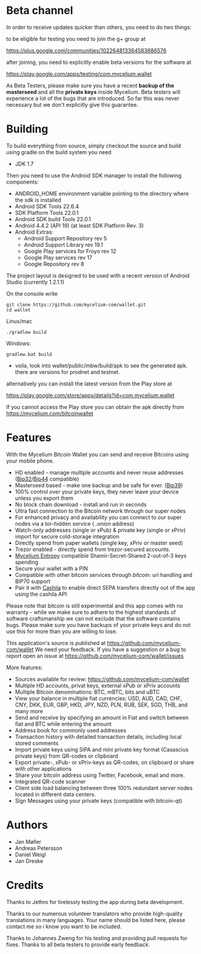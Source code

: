 Beta channel
============
In order to receive updates quicker than others, you need to do two things:

to be eligible for testing you need to join the g+ group at

https://plus.google.com/communities/102264813364583686576

after joining, you need to explicitly enable beta versions for the software at

https://play.google.com/apps/testing/com.mycelium.wallet

As Beta Testers, please make sure you have a recent **backup of the masterseed** and all the **private keys** inside Mycelium. Beta testers will experience a lot of the bugs that are introduced. So far this was never necessary but we don't explicitly give this guarantee.

Building
========

To build everything from source, simply checkout the source and build using gradle
on the build system you need

 * JDK 1.7

Then you need to use the Android SDK manager to install the following components:

 * ANDROID_HOME environment variable pointing to the directory where the sdk is installed
 * Android SDK Tools 22.6.4
 * SDK Platform Tools 22.0.1
 * Android SDK build Tools 22.0.1
 * Android 4.4.2 (API 19) (at least SDK Platform Rev. 3)
 * Android Extras:
    * Android Support Repository rev 5
    * Android Support Library rev 19.1
    * Google Play services for Froyo rev 12
    * Google Play services rev 17
    * Google Repository rev 8


The project layout is designed to be used with a recent version of Android Studio (currently 1.2.1.1)

On the console write

    git clone https://github.com/mycelium-com/wallet.git
    cd wallet

Linux/mac

    ./gradlew build

Windows: 

    gradlew.bat build

 - voila, look into wallet/public/mbw/build/apk to see the generated apk. 
   there are versions for prodnet and testnet.

alternatively you can install the latest version from the Play store at

https://play.google.com/store/apps/details?id=com.mycelium.wallet

If you cannot access the Play store you can obtain the apk directly from https://mycelium.com/bitcoinwallet

Features
========

With the Mycelium Bitcoin Wallet you can send and receive Bitcoins using your mobile phone.

 - HD enabled - manage multiple accounts and never reuse addresses ([Bip32](https://github.com/bitcoin/bips/blob/master/bip-0032.mediawiki)/[Bip44](https://github.com/bitcoin/bips/blob/master/bip-0044.mediawiki) compatible)
 - Masterseed based - make one backup and be safe for ever. ([Bip39](https://github.com/bitcoin/bips/blob/master/bip-0039.mediawiki))
 - 100% control over your private keys, they never leave your device unless you export them
 - No block chain download - install and run in seconds
 - Ultra fast connection to the Bitcoin network through our super nodes
 - For enhanced privacy and availability you can connect to our super nodes via a tor-hidden service ( *.onion* address)
 - Watch-only addresses (single or xPub) & private key (single or xPriv) import for secure cold-storage integration
 - Directly spend from paper wallets (single key, xPriv or master seed)
 - Trezor enabled - directly spend from trezor-secured accounts.
 - [Mycelium Entropy](https://mycelium.com/entropy) compatible Shamir-Secret-Shared 2-out-of-3 keys spending
 - Secure your wallet with a PIN
 - Compatible with other bitcoin services through *bitcoin:* uri handling and BIP70 support
 - Pair it with [Cashila](https://www.cashila.com/) to enable direct SEPA transfers directly out of the app using the cashila API
 

Please note that bitcoin is still experimental and this app comes with no warranty - while we make sure to adhere to the highest standards of software craftsmanship we can not exclude that the software contains bugs. Please make sure you have backups of your private keys and do not use this for more than you are willing to lose.

This application's source is published at https://github.com/mycelium-com/wallet
We need your feedback. If you have a suggestion or a bug to report open an issue at https://github.com/mycelium-com/wallet/issues

More features:
 - Sources available for review:  https://github.com/mycelium-com/wallet
 - Multiple HD accounts, privat keys, external xPub or xPriv accounts
 - Multiple Bitcoin denominations: BTC, mBTC, bits and uBTC
 - View your balance in multiple fiat currencies: USD, AUD, CAD, CHF, CNY, DKK, EUR, GBP, HKD, JPY, NZD, PLN, RUB, SEK, SGD, THB, and many more
 - Send and receive by specifying an amount in Fiat and switch between fiat and BTC while entering the amount
 - Address book for commonly used addresses
 - Transaction history with detailed transaction details, including local stored comments
 - Import private keys using SIPA and mini private key format (Casascius private keys) from QR-codes or clipboard
 - Export private-, xPub- or xPriv-keys as QR-codes, on clipboard or share with other applications
 - Share your bitcoin address using Twitter, Facebook, email and more.
 - Integrated QR-code scanner
 - Client side load balancing between three 100% redundant server nodes located in different data centers.
 - Sign Messages using your private keys (compatible with bitcoin-qt)

Authors
=======
 - Jan Møller
 - Andreas Petersson
 - Daniel Weigl
 - Jan Dreske

Credits
=======
Thanks to Jethro for tirelessly testing the app during beta development.

Thanks to our numerous volunteer translators who provide high-quality translations in many languages. Your name should be listed here, please contact me so i know you want to be included.

Thanks to Johannes Zweng for his testing and providing pull requests for fixes.
Thanks to all beta testers to provide early feedback.
